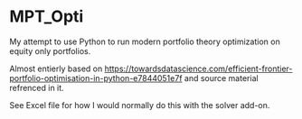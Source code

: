# MPT_Opti
My attempt to use Python to run modern portfolio theory optimization on equity only portfolios.

Almost entierly based on https://towardsdatascience.com/efficient-frontier-portfolio-optimisation-in-python-e7844051e7f and source material refrenced in it.

See Excel file for how I would normally do this with the solver add-on. 
